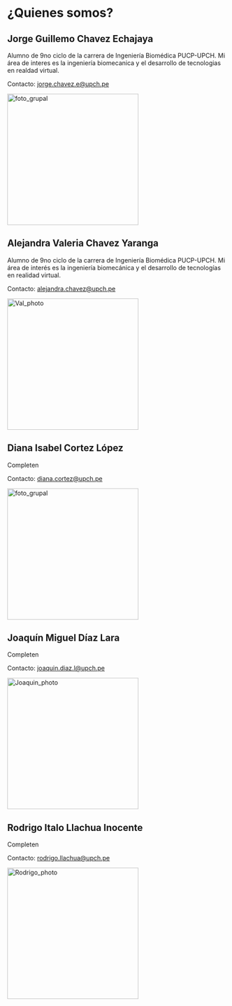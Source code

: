 # ¿Quienes somos?

## Jorge Guillemo Chavez Echajaya
Alumno de 9no ciclo de la carrera de Ingeniería Biomédica PUCP-UPCH. Mi área de interes es la ingeniería biomecanica y el desarrollo de tecnologias en realdad virtual.

Contacto: [jorge.chavez.e@upch.pe](mailto:jorge.chavez.e@upch.pe)

<img src="../../../Documentación/Imagenes/foto_grupal.jpg" alt="foto_grupal" width="300"/>

## Alejandra Valeria Chavez Yaranga
Alumno de 9no ciclo de la carrera de Ingeniería Biomédica PUCP-UPCH. Mi área de interés es la ingeniería biomecánica y el desarrollo de tecnologías en realidad virtual.

Contacto: [alejandra.chavez@upch.pe](mailto:alejandra.chavez@upch.pe)

<img src="../../../Documentación/Imagenes/Val_photo.jpeg" alt="Val_photo" width="300"/>

## Diana Isabel Cortez López
Completen

Contacto: [diana.cortez@upch.pe](mailto:diana.cortez@upch.pe)

<img src="../../../Documentación/Imagenes/foto_grupal.jpg" alt="foto_grupal" width="300"/>

## Joaquín Miguel Díaz Lara
Completen

Contacto: [joaquin.diaz.l@upch.pe](mailto:joaquin.diaz.l@upch.pe)

<img src="../../../Documentación/Imagenes/Joaquin_photo.jpeg" alt="Joaquin_photo" width="300"/>

## Rodrigo Italo Llachua Inocente  
Completen

Contacto: [rodrigo.llachua@upch.pe](mailto:rodrigo.llachua@upch.pe)

<img src="../../../Documentación/Imagenes/Rodrigo_photo.jpeg" alt="Rodrigo_photo" width="300"/>
